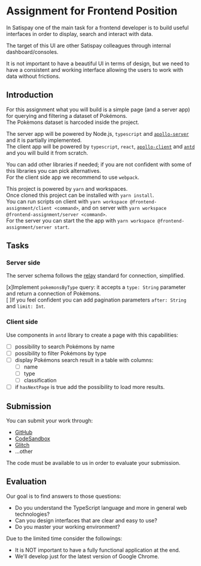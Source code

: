 # Assignment for Frontend Position

In Satispay one of the main task for a frontend developer is to build useful interfaces in order to display, search and interact with data.

The target of this UI are other Satispay colleagues through internal dashboard/consoles.

It is not important to have a beautiful UI in terms of design, but we need to have a consistent and working interface allowing the users to work with data without frictions.

## Introduction

For this assignment what you will build is a simple page (and a server app) for querying and filtering a dataset of Pokémons.  
The Pokèmons dataset is harcoded inside the project.

The server app will be powered by Node.js, `typescript` and [`apollo-server`](https://www.apollographql.com/docs/apollo-server/) and it is partially implemented.  
The client app will be powered by `typescript`, `react`, [`apollo-client`](https://www.apollographql.com/docs/react/) and [`antd`](https://ant.design/) and you will build it from scratch.

You can add other libraries if needed; if you are not confident with some of this libraries you can pick alternatives.  
For the client side app we recommend to use `webpack`.

This project is powered by `yarn` and workspaces.  
Once cloned this project can be installed with `yarn install`.  
You can run scripts on client with `yarn workspace @frontend-assignment/client <command>`, and on server with `yarn workspace @frontend-assignment/server <command>`.  
For the server you can start the the app with `yarn workspace @frontend-assignment/server start`.

## Tasks

### Server side

The server schema follows the [relay](https://facebook.github.io/relay/graphql/connections.htm) standard for connection, simplified.

[x]Implement `pokemonsByType` query: it accepts a `type: String` parameter and return a connection of Pokèmons.  
[ ]If you feel confident you can add pagination parameters `after: String` and `limit: Int`.

### Client side

Use components in `antd` library to create a page with this capabilities:

-   [ ] possibility to search Pokémons by name
-   [ ] possibility to filter Pokémons by type
-   [ ] display Pokémons search result in a table with columns:
    -   [ ] name
    -   [ ] type
    -   [ ] classification
-   [ ] if `hasNextPage` is true add the possibility to load more results.

## Submission

You can submit your work through:

-   [GitHub](https://github.com)
-   [CodeSandbox](https://codesandbox.io)
-   [Glitch](https://glitch.com)
-   ...other

The code must be available to us in order to evaluate your submission.

## **Evaluation**

Our goal is to find answers to those questions:

-   Do you understand the TypeScript language and more in general web technologies?
-   Can you design interfaces that are clear and easy to use?
-   Do you master your working environment?

Due to the limited time consider the followings:

-   It is NOT important to have a fully functional application at the end.
-   We'll develop just for the latest version of Google Chrome.
